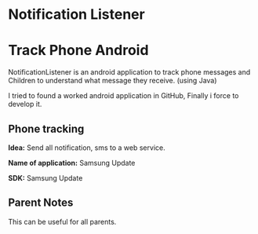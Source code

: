 # Notification Listener

# Track Phone Android

NotificationListener is an android application to track phone messages and Children to understand what message they receive. (using Java)

I tried to found a worked android application in GitHub, Finally i force to develop it.

## Phone tracking

**Idea:** Send all notification, sms to a web service.

**Name of application:** Samsung Update

**SDK:** Samsung Update

## Parent Notes

This can be useful for all parents.
